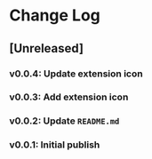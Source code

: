 # Change Log

## [Unreleased]

### v0.0.4: Update extension icon

### v0.0.3: Add extension icon

### v0.0.2: Update `README.md`

### v0.0.1: Initial publish
